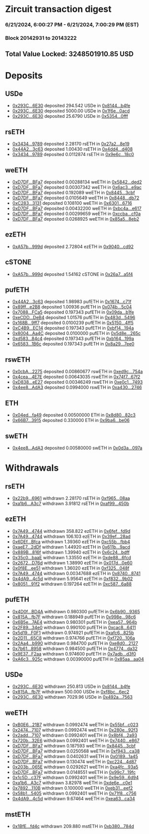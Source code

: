 # Zircuit transaction digest
### 6/21/2024, 6:00:27 PM - 6/21/2024, 7:00:29 PM (EST)
### Block 20142931 to 20143222

## Total Value Locked: 3248501910.85 USD

# Deposits
## USDe
- [0x293C...6E30](https://etherscan.io/address/0x293C6937D8D82e05B01335F7B33FBA0c8e256E30) deposited 294.542 USDe in [0x8144...b4fe](https://etherscan.io/tx/0x293C6937D8D82e05B01335F7B33FBA0c8e256E30)
- [0x293C...6E30](https://etherscan.io/address/0x293C6937D8D82e05B01335F7B33FBA0c8e256E30) deposited 5000.00 USDe in [0x1f6e...0acd](https://etherscan.io/tx/0x293C6937D8D82e05B01335F7B33FBA0c8e256E30)
- [0x293C...6E30](https://etherscan.io/address/0x293C6937D8D82e05B01335F7B33FBA0c8e256E30) deposited 25.6790 USDe in [0x5354...0fff](https://etherscan.io/tx/0x293C6937D8D82e05B01335F7B33FBA0c8e256E30)
## rsETH
- [0x3434...9789](https://etherscan.io/address/0x34349c5569e7B846c3558961552D2202760A9789) deposited 2.28170 rsETH in [0x27a2...8e19](https://etherscan.io/tx/0x34349c5569e7B846c3558961552D2202760A9789)
- [0x44A2...3c63](https://etherscan.io/address/0x44A2b9321f95Eb240971bA6aeA08464e3d2C3c63) deposited 1.00430 rsETH in [0x4dd4...d408](https://etherscan.io/tx/0x44A2b9321f95Eb240971bA6aeA08464e3d2C3c63)
- [0x3434...9789](https://etherscan.io/address/0x34349c5569e7B846c3558961552D2202760A9789) deposited 0.0112874 rsETH in [0x9e6c...18c0](https://etherscan.io/tx/0x34349c5569e7B846c3558961552D2202760A9789)
## weETH
- [0xD7DF...BFa7](https://etherscan.io/address/0xD7DF7E085214743530afF339aFC420c7c720BFa7) deposited 0.00288134 weETH in [0x5842...ded2](https://etherscan.io/tx/0xD7DF7E085214743530afF339aFC420c7c720BFa7)
- [0xD7DF...BFa7](https://etherscan.io/address/0xD7DF7E085214743530afF339aFC420c7c720BFa7) deposited 0.00307342 weETH in [0x6ac3...e9ac](https://etherscan.io/tx/0xD7DF7E085214743530afF339aFC420c7c720BFa7)
- [0xD7DF...BFa7](https://etherscan.io/address/0xD7DF7E085214743530afF339aFC420c7c720BFa7) deposited 0.192089 weETH in [0x8445...3cbf](https://etherscan.io/tx/0xD7DF7E085214743530afF339aFC420c7c720BFa7)
- [0xD7DF...BFa7](https://etherscan.io/address/0xD7DF7E085214743530afF339aFC420c7c720BFa7) deposited 0.0105649 weETH in [0x8448...db72](https://etherscan.io/tx/0xD7DF7E085214743530afF339aFC420c7c720BFa7)
- [0xC283...3131](https://etherscan.io/address/0xC283Fbbe3a79269415691b42bffE694AD6A83131) deposited 0.108100 weETH in [0x6301...6716](https://etherscan.io/tx/0xC283Fbbe3a79269415691b42bffE694AD6A83131)
- [0xD7DF...BFa7](https://etherscan.io/address/0xD7DF7E085214743530afF339aFC420c7c720BFa7) deposited 0.00432200 weETH in [0xbc4a...e617](https://etherscan.io/tx/0xD7DF7E085214743530afF339aFC420c7c720BFa7)
- [0xD7DF...BFa7](https://etherscan.io/address/0xD7DF7E085214743530afF339aFC420c7c720BFa7) deposited 0.00299659 weETH in [0xccba...cf0a](https://etherscan.io/tx/0xD7DF7E085214743530afF339aFC420c7c720BFa7)
- [0xD7DF...BFa7](https://etherscan.io/address/0xD7DF7E085214743530afF339aFC420c7c720BFa7) deposited 0.0268925 weETH in [0x85a5...8eb2](https://etherscan.io/tx/0xD7DF7E085214743530afF339aFC420c7c720BFa7)
## ezETH
- [0xA57b...999d](https://etherscan.io/address/0xA57b229D100064CFE63F72fEc5eF13d3Ecd6999d) deposited 2.72804 ezETH in [0x9040...cd92](https://etherscan.io/tx/0xA57b229D100064CFE63F72fEc5eF13d3Ecd6999d)
## cSTONE
- [0xA57b...999d](https://etherscan.io/address/0xA57b229D100064CFE63F72fEc5eF13d3Ecd6999d) deposited 1.54162 cSTONE in [0x26a7...a5f4](https://etherscan.io/tx/0xA57b229D100064CFE63F72fEc5eF13d3Ecd6999d)
## pufETH
- [0x44A2...3c63](https://etherscan.io/address/0x44A2b9321f95Eb240971bA6aeA08464e3d2C3c63) deposited 1.98983 pufETH in [0x1674...c71f](https://etherscan.io/tx/0x44A2b9321f95Eb240971bA6aeA08464e3d2C3c63)
- [0x89ff...e2B8](https://etherscan.io/address/0x89ff36c7423ccd85516b4bdE461376f804ECe2B8) deposited 1.00936 pufETH in [0x074b...5c04](https://etherscan.io/tx/0x89ff36c7423ccd85516b4bdE461376f804ECe2B8)
- [0x7088...FCa5](https://etherscan.io/address/0x708866eB2439d9a71538fc3860E3360A9e6cFCa5) deposited 0.197343 pufETH in [0x09da...b1fe](https://etherscan.io/tx/0x708866eB2439d9a71538fc3860E3360A9e6cFCa5)
- [0xeCDD...DeB4](https://etherscan.io/address/0xeCDDbb970405880287ed7C7efaa10f14eBeADeB4) deposited 1.01576 pufETH in [0x483d...5496](https://etherscan.io/tx/0xeCDDbb970405880287ed7C7efaa10f14eBeADeB4)
- [0x168B...9ff7](https://etherscan.io/address/0x168BFd0c26F0466C3cC732CB1229eD9E5CAA9ff7) deposited 0.0100239 pufETH in [0x5150...4ff5](https://etherscan.io/tx/0x168BFd0c26F0466C3cC732CB1229eD9E5CAA9ff7)
- [0xC4B9...EC14](https://etherscan.io/address/0xC4B98eE3274aa5999A620B00B7fDdE4EBCAEEC14) deposited 0.197343 pufETH in [0xbf14...194a](https://etherscan.io/tx/0xC4B98eE3274aa5999A620B00B7fDdE4EBCAEEC14)
- [0x8004...Aa4C](https://etherscan.io/address/0x80044C4911d5e90d9B329687C871420308DcAa4C) deposited 0.0100000 pufETH in [0x5d8e...265c](https://etherscan.io/tx/0x80044C4911d5e90d9B329687C871420308DcAa4C)
- [0xd583...84c4](https://etherscan.io/address/0xd583De68A8Ded37dEf8C67B2D21131f6bB7584c4) deposited 0.197343 pufETH in [0xb164...199a](https://etherscan.io/tx/0xd583De68A8Ded37dEf8C67B2D21131f6bB7584c4)
- [0x6583...1B6c](https://etherscan.io/address/0x658346dA72d4Ef8a91BC7d4547550E4468de1B6c) deposited 0.197343 pufETH in [0x8a29...7ee0](https://etherscan.io/tx/0x658346dA72d4Ef8a91BC7d4547550E4468de1B6c)
## rswETH
- [0x0cbA...2275](https://etherscan.io/address/0x0cbA2c1F66C6AF0Db90c2a2B3F0eE509CB7B2275) deposited 0.00860677 rswETH in [0xed9c...754a](https://etherscan.io/tx/0x0cbA2c1F66C6AF0Db90c2a2B3F0eE509CB7B2275)
- [0x4cea...4E7E](https://etherscan.io/address/0x4ceaB17875380CedFD8Be834b4F7E8C7411E4E7E) deposited 0.00643035 rswETH in [0x74f7...67f2](https://etherscan.io/tx/0x4ceaB17875380CedFD8Be834b4F7E8C7411E4E7E)
- [0xD838...eE27](https://etherscan.io/address/0xD838cF1F58E2664aCC7B15Aa7741B1Ea3d44eE27) deposited 0.00346249 rswETH in [0xe0c1...7493](https://etherscan.io/tx/0xD838cF1F58E2664aCC7B15Aa7741B1Ea3d44eE27)
- [0x4ee8...AdA3](https://etherscan.io/address/0x4ee8564Da1Cc3028D14aF94E9A87fA7376c1AdA3) deposited 0.0994000 rswETH in [0xa430...2746](https://etherscan.io/tx/0x4ee8564Da1Cc3028D14aF94E9A87fA7376c1AdA3)
## ETH
- [0x04ed...fa49](https://etherscan.io/address/0x04ed27d1Cb4fA681DAe3c2aE2BB687cB5F65fa49) deposited 0.00500000 ETH in [0x8d80...82c3](https://etherscan.io/tx/0x04ed27d1Cb4fA681DAe3c2aE2BB687cB5F65fa49)
- [0x66B7...3915](https://etherscan.io/address/0x66B7514b421CDd109E0272D80348CAc573733915) deposited 0.330000 ETH in [0x9ba6...be06](https://etherscan.io/tx/0x66B7514b421CDd109E0272D80348CAc573733915)
## swETH
- [0x4ee8...AdA3](https://etherscan.io/address/0x4ee8564Da1Cc3028D14aF94E9A87fA7376c1AdA3) deposited 0.00580000 swETH in [0x0d3a...097a](https://etherscan.io/tx/0x4ee8564Da1Cc3028D14aF94E9A87fA7376c1AdA3)
# Withdrawals
## rsETH
- [0x22b9...6961](https://etherscan.io/address/0x22b908c2FeA7a1e6043FfcDBc77D660D4D326961) withdrawn 2.28170 rsETH in [0xf965...08aa](https://etherscan.io/tx/0x22b908c2FeA7a1e6043FfcDBc77D660D4D326961)
- [0xa1b6...A3c7](https://etherscan.io/address/0xa1b698f3F0B40B50Bd2Bd038ae959Ca938C5A3c7) withdrawn 3.91812 rsETH in [0xaf99...450b](https://etherscan.io/tx/0xa1b698f3F0B40B50Bd2Bd038ae959Ca938C5A3c7)
## ezETH
- [0x7A49...4744](https://etherscan.io/address/0x7A493Be5c2ce014cD049Bf178a1ac0Db1B434744) withdrawn 358.822 ezETH in [0x6fef...fd9d](https://etherscan.io/tx/0x7A493Be5c2ce014cD049Bf178a1ac0Db1B434744)
- [0x7A49...4744](https://etherscan.io/address/0x7A493Be5c2ce014cD049Bf178a1ac0Db1B434744) withdrawn 106.103 ezETH in [0x39ef...28ad](https://etherscan.io/tx/0x7A493Be5c2ce014cD049Bf178a1ac0Db1B434744)
- [0x6DEf...Bfca](https://etherscan.io/address/0x6DEfD33287DbC5C937ea61Bd99058a475ce7Bfca) withdrawn 1.39360 ezETH in [0xc55b...fbb4](https://etherscan.io/tx/0x6DEfD33287DbC5C937ea61Bd99058a475ce7Bfca)
- [0xaeE7...2dDf](https://etherscan.io/address/0xaeE79823D062F1b37d3A448A73CF743f397b2dDf) withdrawn 1.44920 ezETH in [0x611b...9acd](https://etherscan.io/tx/0xaeE79823D062F1b37d3A448A73CF743f397b2dDf)
- [0x889B...816f](https://etherscan.io/address/0x889B11b744FAD47c7DfDbbc60c51Be34Fd1D816f) withdrawn 1.39940 ezETH in [0x6c24...bdff](https://etherscan.io/tx/0x889B11b744FAD47c7DfDbbc60c51Be34Fd1D816f)
- [0x35c0...baaE](https://etherscan.io/address/0x35c004DC4D55770639EE8Fa08757D3b85e08baaE) withdrawn 1.33550 ezETH in [0xde88...6fcd](https://etherscan.io/tx/0x35c004DC4D55770639EE8Fa08757D3b85e08baaE)
- [0x2672...D76d](https://etherscan.io/address/0x26721CB678dc52b42141471E3087B0BE516DD76d) withdrawn 1.38990 ezETH in [0x017d...0e60](https://etherscan.io/tx/0x26721CB678dc52b42141471E3087B0BE516DD76d)
- [0x0f8E...ee51](https://etherscan.io/address/0x0f8EDF7970072BeD359804a9cc80f9B01A56ee51) withdrawn 1.36020 ezETH in [0xf325...048f](https://etherscan.io/tx/0x0f8EDF7970072BeD359804a9cc80f9B01A56ee51)
- [0x7A49...4744](https://etherscan.io/address/0x7A493Be5c2ce014cD049Bf178a1ac0Db1B434744) withdrawn 0.00347688 ezETH in [0x8740...8741](https://etherscan.io/tx/0x7A493Be5c2ce014cD049Bf178a1ac0Db1B434744)
- [0x4dA9...4c5d](https://etherscan.io/address/0x4dA94e682326BD14997D1E1c62350654D8e44c5d) withdrawn 5.95641 ezETH in [0xf832...9b02](https://etherscan.io/tx/0x4dA94e682326BD14997D1E1c62350654D8e44c5d)
- [0x8051...91f2](https://etherscan.io/address/0x805118F58262b5C85334601f5E2cD069189791f2) withdrawn 0.197264 ezETH in [0xc587...6a88](https://etherscan.io/tx/0x805118F58262b5C85334601f5E2cD069189791f2)
## pufETH
- [0x4D0f...BD4A](https://etherscan.io/address/0x4D0f4b3e47Fc4CDfAd942fB5e128bc933b20BD4A) withdrawn 0.980300 pufETH in [0x6b90...9365](https://etherscan.io/tx/0x4D0f4b3e47Fc4CDfAd942fB5e128bc933b20BD4A)
- [0x815A...fb7F](https://etherscan.io/address/0x815A127e95b7D58A87a5D77d450097354B50fb7F) withdrawn 0.188949 pufETH in [0x998e...98c6](https://etherscan.io/tx/0x815A127e95b7D58A87a5D77d450097354B50fb7F)
- [0x6B5e...7AE4](https://etherscan.io/address/0x6B5e7B49d94fC844d0895A7A2d9a1BBCBe8F7AE4) withdrawn 0.980301 pufETH in [0xea57...964b](https://etherscan.io/tx/0x6B5e7B49d94fC844d0895A7A2d9a1BBCBe8F7AE4)
- [0x2F89...34e0](https://etherscan.io/address/0x2F8966Ce48eaDE8a82771Bd0BD4a855d35D734e0) withdrawn 0.990100 pufETH in [0xcac8...6411](https://etherscan.io/tx/0x2F8966Ce48eaDE8a82771Bd0BD4a855d35D734e0)
- [0x5d19...F0F1](https://etherscan.io/address/0x5d193A1B74769B855f8B37bd14e08Dd93834F0F1) withdrawn 0.974921 pufETH in [0xafc6...825b](https://etherscan.io/tx/0x5d193A1B74769B855f8B37bd14e08Dd93834F0F1)
- [0x2D11...65C8](https://etherscan.io/address/0x2D11cEd4b7fD99A0D1CA5452c6586568507365C8) withdrawn 0.974766 pufETH in [0xf720...106a](https://etherscan.io/tx/0x2D11cEd4b7fD99A0D1CA5452c6586568507365C8)
- [0x2Aa4...b990](https://etherscan.io/address/0x2Aa41608f8651db7a5F8D682ce4dC3A54E94b990) withdrawn 0.984700 pufETH in [0xe8d0...2127](https://etherscan.io/tx/0x2Aa41608f8651db7a5F8D682ce4dC3A54E94b990)
- [0x7b61...8958](https://etherscan.io/address/0x7b61328A88548ef55eA166F38B180EcE8E5f8958) withdrawn 0.984500 pufETH in [0x4774...da32](https://etherscan.io/tx/0x7b61328A88548ef55eA166F38B180EcE8E5f8958)
- [0x9E37...F2aa](https://etherscan.io/address/0x9E37354fbdDA67BA1887A154984012B51475F2aa) withdrawn 0.974600 pufETH in [0x7adb...d3f0](https://etherscan.io/tx/0x9E37354fbdDA67BA1887A154984012B51475F2aa)
- [0xA6c3...925c](https://etherscan.io/address/0xA6c37993267085450aDE3b63636A25b61Ec3925c) withdrawn 0.00390000 pufETH in [0x85aa...aa04](https://etherscan.io/tx/0xA6c37993267085450aDE3b63636A25b61Ec3925c)
## USDe
- [0x293C...6E30](https://etherscan.io/address/0x293C6937D8D82e05B01335F7B33FBA0c8e256E30) withdrawn 250.813 USDe in [0x8144...b4fe](https://etherscan.io/tx/0x293C6937D8D82e05B01335F7B33FBA0c8e256E30)
- [0x815A...fb7F](https://etherscan.io/address/0x815A127e95b7D58A87a5D77d450097354B50fb7F) withdrawn 500.000 USDe in [0xf8bc...6ec2](https://etherscan.io/tx/0x815A127e95b7D58A87a5D77d450097354B50fb7F)
- [0x293C...6E30](https://etherscan.io/address/0x293C6937D8D82e05B01335F7B33FBA0c8e256E30) withdrawn 7029.96 USDe in [0x492a...7563](https://etherscan.io/tx/0x293C6937D8D82e05B01335F7B33FBA0c8e256E30)
## weETH
- [0xB0E6...21B7](https://etherscan.io/address/0xB0E625A9aaBFBbCaFD7F4f631FF79e1F90B421B7) withdrawn 0.0992474 weETH in [0x55bf...c023](https://etherscan.io/tx/0xB0E625A9aaBFBbCaFD7F4f631FF79e1F90B421B7)
- [0x2474...7107](https://etherscan.io/address/0x247482956882f29231CeC80FeB2D048EF1d17107) withdrawn 0.0992474 weETH in [0x280e...92f3](https://etherscan.io/tx/0x247482956882f29231CeC80FeB2D048EF1d17107)
- [0x2add...7107](https://etherscan.io/address/0x2add6465EBD7B79459d21038866Ba028F2837107) withdrawn 0.0992401 weETH in [0x8bf4...2a93](https://etherscan.io/tx/0x2add6465EBD7B79459d21038866Ba028F2837107)
- [0x720b...32E6](https://etherscan.io/address/0x720b67A07E69771D7C2B3bC0EeA83351F59832E6) withdrawn 0.0992401 weETH in [0x7440...e867](https://etherscan.io/tx/0x720b67A07E69771D7C2B3bC0EeA83351F59832E6)
- [0xD7DF...BFa7](https://etherscan.io/address/0xD7DF7E085214743530afF339aFC420c7c720BFa7) withdrawn 0.187593 weETH in [0x8445...3cbf](https://etherscan.io/tx/0xD7DF7E085214743530afF339aFC420c7c720BFa7)
- [0xD7DF...BFa7](https://etherscan.io/address/0xD7DF7E085214743530afF339aFC420c7c720BFa7) withdrawn 0.0250568 weETH in [0xf943...ca38](https://etherscan.io/tx/0xD7DF7E085214743530afF339aFC420c7c720BFa7)
- [0xD7DF...BFa7](https://etherscan.io/address/0xD7DF7E085214743530afF339aFC420c7c720BFa7) withdrawn 0.0402631 weETH in [0x0189...1a45](https://etherscan.io/tx/0xD7DF7E085214743530afF339aFC420c7c720BFa7)
- [0xD7DF...BFa7](https://etherscan.io/address/0xD7DF7E085214743530afF339aFC420c7c720BFa7) withdrawn 0.130474 weETH in [0xc224...4d87](https://etherscan.io/tx/0xD7DF7E085214743530afF339aFC420c7c720BFa7)
- [0x203b...065E](https://etherscan.io/address/0x203b80263d0d00d80A31457CFb06A4a5e8bf065E) withdrawn 0.0292621 weETH in [0xa4fc...93a5](https://etherscan.io/tx/0x203b80263d0d00d80A31457CFb06A4a5e8bf065E)
- [0xD7DF...BFa7](https://etherscan.io/address/0xD7DF7E085214743530afF339aFC420c7c720BFa7) withdrawn 0.0148551 weETH in [0x99c7...19fc](https://etherscan.io/tx/0xD7DF7E085214743530afF339aFC420c7c720BFa7)
- [0x1c5D...c37F](https://etherscan.io/address/0x1c5Dc1DC9b8bF9c54b1C4BA0d874B66f1469c37F) withdrawn 0.0992401 weETH in [0x9e59...6d94](https://etherscan.io/tx/0x1c5Dc1DC9b8bF9c54b1C4BA0d874B66f1469c37F)
- [0xa1b6...A3c7](https://etherscan.io/address/0xa1b698f3F0B40B50Bd2Bd038ae959Ca938C5A3c7) withdrawn 3.82978 weETH in [0xde6e...c0e1](https://etherscan.io/tx/0xa1b698f3F0B40B50Bd2Bd038ae959Ca938C5A3c7)
- [0x7892...110B](https://etherscan.io/address/0x78926198754cdFe31EC02C03622fd95cbd3a110B) withdrawn 0.100000 weETH in [0xeb31...eef2](https://etherscan.io/tx/0x78926198754cdFe31EC02C03622fd95cbd3a110B)
- [0x58b1...5405](https://etherscan.io/address/0x58b1745796C28a20AC85eca8D90372DAbd875405) withdrawn 0.0992401 weETH in [0x71f8...c756](https://etherscan.io/tx/0x58b1745796C28a20AC85eca8D90372DAbd875405)
- [0x4dA9...4c5d](https://etherscan.io/address/0x4dA94e682326BD14997D1E1c62350654D8e44c5d) withdrawn 9.67464 weETH in [0xea63...ca34](https://etherscan.io/tx/0x4dA94e682326BD14997D1E1c62350654D8e44c5d)
## mstETH
- [0x1BfE...fd4c](https://etherscan.io/address/0x1BfE5792fD6768B345A23c2c0f709f376dBBfd4c) withdrawn 209.880 mstETH in [0xb380...784d](https://etherscan.io/tx/0x1BfE5792fD6768B345A23c2c0f709f376dBBfd4c)

